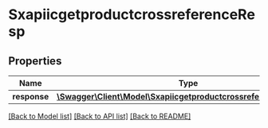 # SxapiicgetproductcrossreferenceResp

## Properties
Name | Type | Description | Notes
------------ | ------------- | ------------- | -------------
**response** | [**\Swagger\Client\Model\SxapiicgetproductcrossreferenceResponse**](SxapiicgetproductcrossreferenceResponse.md) |  | [optional] 

[[Back to Model list]](../README.md#documentation-for-models) [[Back to API list]](../README.md#documentation-for-api-endpoints) [[Back to README]](../README.md)


